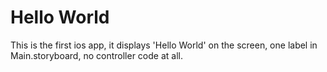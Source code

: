 #  Hello World
This is the first ios app, it displays 'Hello World' on the screen, one label in Main.storyboard, no controller code at all. 

